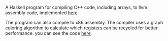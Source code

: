 A Haskell program for compiling C++ code, including arrays, to llvm assembly code, implemented [here](https://github.com/isaksc2/TDA283/blob/main/compiler/src/LlvmBackend.hs)

The program can also compile to x86 assembly. The compiler uses a graph coloring algorithm to calculate which registers can be recycled for better performance. you can see the code [here](https://github.com/isaksc2/TDA283/blob/main/compiler/src/X86Backend.hs)
